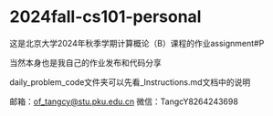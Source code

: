 # 2024fall-cs101-personal
这是北京大学2024年秋季学期计算概论（B）课程的作业assignment#P

当然本身也是我自己的作业发布和代码分享

daily_problem_code文件夹可以先看_Instructions.md文档中的说明

邮箱：of_tangcy@stu.pku.edu.cn
微信：TangcY8264243698
